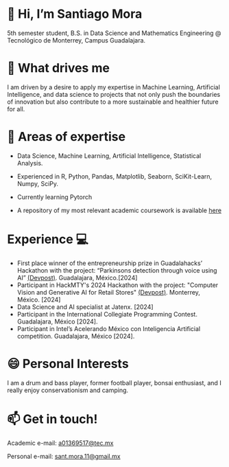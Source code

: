 # 👋 Hi, I’m Santiago Mora

5th semester student, B.S. in Data Science and Mathematics Engineering @ Tecnológico de Monterrey, Campus Guadalajara.

# 👀 What drives me

I am driven by a desire to apply my expertise in Machine Learning, Artificial Intelligence, and data science to projects that not only push the boundaries of innovation but also contribute to a more sustainable and healthier future for all.
  
# 🌱 Areas of expertise

- Data Science, Machine Learning, Artificial Intelligence, Statistical Analysis.

- Experienced in R, Python, Pandas, Matplotlib, Seaborn, SciKit-Learn, Numpy, SciPy.

- Currently learning Pytorch

- A repository of my most relevant academic coursework is available [here](https://github.com/santiagomora2/project-portfolio)

# Experience 💻

- First place winner of the entrepreneurship prize in Guadalahacks’ Hackathon with the project: “Parkinsons detection through voice using AI” [(Devpost)](https://devpost.com/software/deteccion-de-parkinson-a-traves-de-la-voz-con-ia). Guadalajara, México.[2024]
- Participant in HackMTY's 2024 Hackathon with the project: "Computer Vision and Generative AI for Retail Stores" [(Devpost)](https://devpost.com/software/full-eye). Monterrey, México. [2024]
- Data Science and AI specialist at Jatenx. [2024]
- Participant in the International Collegiate Programming Contest. Guadalajara, México [2024].
- Participant in Intel’s Acelerando México con Inteligencia Artificial competition. Guadalajara, México [2024].


# 😄 Personal Interests

I am a drum and bass player, former football player, bonsai enthusiast, and I really enjoy conservationism and camping.


# 📫 Get in touch!

Academic e-mail: a01369517@tec.mx

Personal e-mail: sant.mora.11@gmail.mx





